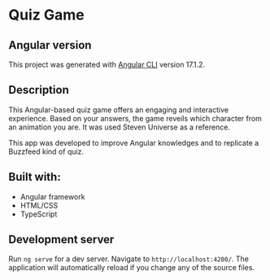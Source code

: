 # Quiz Game

## Angular version 
This project was generated with [Angular CLI](https://github.com/angular/angular-cli) version 17.1.2.

## Description 

This Angular-based quiz game offers an engaging and interactive experience. Based on your answers, the game reveils which character from an animation you are. It was used Steven Universe as a reference.

This app was developed to improve Angular knowledges and to replicate a Buzzfeed kind of quiz. 


## Built with:

- Angular framework
- HTML/CSS
- TypeScript

## Development server

Run `ng serve` for a dev server. Navigate to `http://localhost:4200/`. The application will automatically reload if you change any of the source files.

